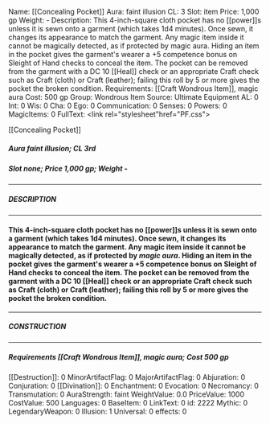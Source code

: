 Name: [[Concealing Pocket]]
Aura: faint illusion
CL: 3
Slot: item
Price: 1,000 gp
Weight: -
Description: This 4-inch-square cloth pocket has no [[power]]s unless it is sewn onto a garment (which takes 1d4 minutes). Once sewn, it changes its appearance to match the garment. Any magic item inside it cannot be magically detected, as if protected by magic aura. Hiding an item in the pocket gives the garment's wearer a +5 competence bonus on Sleight of Hand checks to conceal the item. The pocket can be removed from the garment with a DC 10 [[Heal]] check or an appropriate Craft check such as Craft (cloth) or Craft (leather); failing this roll by 5 or more gives the pocket the broken condition.
Requirements: [[Craft Wondrous Item]], magic aura
Cost: 500 gp
Group: Wondrous Item
Source: Ultimate Equipment
AL: 0
Int: 0
Wis: 0
Cha: 0
Ego: 0
Communication: 0
Senses: 0
Powers: 0
MagicItems: 0
FullText: <link rel="stylesheet"href="PF.css"><div class="heading"><p class="alignleft">[[Concealing Pocket]]</p><div style="clear: both;"></div></div><div><h5><b>Aura </b>faint illusion; <b>CL </b>3rd</h5><h5><b>Slot </b>none; <b>Price </b>1,000 gp; <b>Weight </b>-</h5></div><hr/><div><h5><b>DESCRIPTION</b></h5></div><hr/><div><h4><p>This 4-inch-square cloth pocket has no [[power]]s unless it is sewn onto a garment (which takes 1d4 minutes). Once sewn, it changes its appearance to match the garment. Any magic item inside it cannot be magically detected, as if protected by <i>magic aura</i>. Hiding an item in the pocket gives the garment's wearer a +5 competence bonus on Sleight of Hand checks to conceal the item. The pocket can be removed from the garment with a DC 10 [[Heal]] check or an appropriate Craft check such as Craft (cloth) or Craft (leather); failing this roll by 5 or more gives the pocket the broken condition.</p></h4></div><hr/><div><h5><b>CONSTRUCTION</b></h5></div><hr/><div><h5><b>Requirements </b>[[Craft Wondrous Item]], <i>magic aura</i>; <b>Cost </b>500 gp</h5></div>
[[Destruction]]: 0
MinorArtifactFlag: 0
MajorArtifactFlag: 0
Abjuration: 0
Conjuration: 0
[[Divination]]: 0
Enchantment: 0
Evocation: 0
Necromancy: 0
Transmutation: 0
AuraStrength: faint
WeightValue: 0.0
PriceValue: 1000
CostValue: 500
Languages: 0
BaseItem: 0
LinkText: 0
id: 2222
Mythic: 0
LegendaryWeapon: 0
Illusion: 1
Universal: 0
effects: 0
